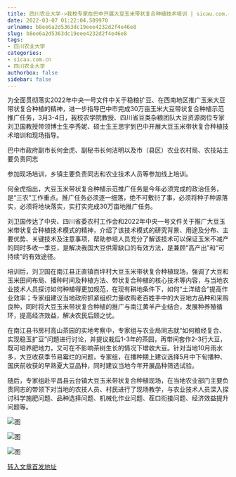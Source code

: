```yaml
---
title: 四川农业大学->我校专家在巴中开展大豆玉米带状复合种植技术培训 | sicau.com.cn
date: 2022-03-07 01:22:04.509970
urlname: b8ee6a2d5363dc19eee4232d2f4e46e8
slug: b8ee6a2d5363dc19eee4232d2f4e46e8
tags: 
- 四川农业大学
categories:
- sicau.com.cn
- 四川农业大学
authorbox: false
sidebar: false
---
```

为全面贯彻落实2022年中央一号文件中关于稳粮扩豆、在西南地区推广玉米大豆带状复合种植的精神，进一步指导巴中市完成30万亩玉米大豆带状复合种植示范推广任务，3月3-4日，我校农学院教授、四川省豆类杂粮团队大豆资源岗位专家刘卫国教授带领博士生李秀妮、硕士生王思宇到巴中开展大豆玉米带状复合种植技术培训和现场指导。  

巴中市政府副市长何金虎、副秘书长何洁明以及市（县区）农业农村局、农技站主要负责同志
<!--more-->
参加现场培训，乡镇主要负责同志和农业技术人员等参加线上培训。

何金虎指出，大豆玉米带状复合种植示范推广任务是今年必须完成的政治任务，是“三农”工作重点。推广任务必须逐一细落，绝不可敷衍了事，必须将种子种源落实，必须将地块落实，实打实完成30万亩地推广任务。

刘卫国传达了中央、四川省委农村工作会和2022年中央一号文件关于推广大豆玉米带状复合种植技术模式的精神，介绍了该技术模式的研究背景、用途及分布、主要优势、关键技术及注意事项，帮助参培人员充分了解该技术可以保证玉米不减产的同时多收一季豆，是解决我国大豆供需缺口的有效方法，是兼顾“高产出”和“可持续”的有效途径。

培训后，刘卫国在南江县正直镇百坪村大豆玉米带状复合种植现场，强调了大豆和玉米田间布局、播种时间及种植方法、带状复合种植的核心技术等内容，与当地农业技术人员探讨如何种植得更加规范，在现有耕地条件下，如何“土洋结合”提高作业效率；专家组建议当地政府抓紧组织力量收购老百姓手中的大豆地方品种和采购良种，同时将大豆玉米带状复合种植的推广与南江黄羊产业结合，发展种养殖循环，提高经济效益，解决农民后顾之忧。

在南江县书房村高山茶园的实地考察中，专家组与农业局同志就“如何粮经复合、实现稳玉扩豆”问题进行讨论，并提议栽后1-3年的茶园，再带间套作2-3行大豆，既可培养肥地力，又可在不影响茶树生长的情况下增收大豆。针对当地10月雨水多，大豆收获季节易霉烂的问题，专家组，在播种期上建议选择5月中下旬播种、国庆前收获的早熟夏大豆品种，同时建议当地今年开展品种筛选试验。

随后，专家组赴平昌县云台镇大豆玉米带状复合种植现场，在当地农业部门主要负责同志的带领下对当地的农技人员、村民进行了现场教学，与农业技术人员深入探讨科学施肥问题、品种选择问题、机械化作业问题、茬口衔接问题、经济效益提升问题等。

![图](https://news.sicau.edu.cn/__local/9/54/37/0670485300E2BFF3D68D7FBD5AC_344ACA79_31251.png)

![图](https://news.sicau.edu.cn/__local/9/2A/D1/2140C9DB14489EABC2906A0DD25_1321F020_25211.png)

![图](https://news.sicau.edu.cn/__local/C/2C/8F/AB7389553088EF20727A067D15F_D511201F_FD6C0.png)

[转入文章首发地址](https://news.sicau.edu.cn/info/1078/66889.htm)